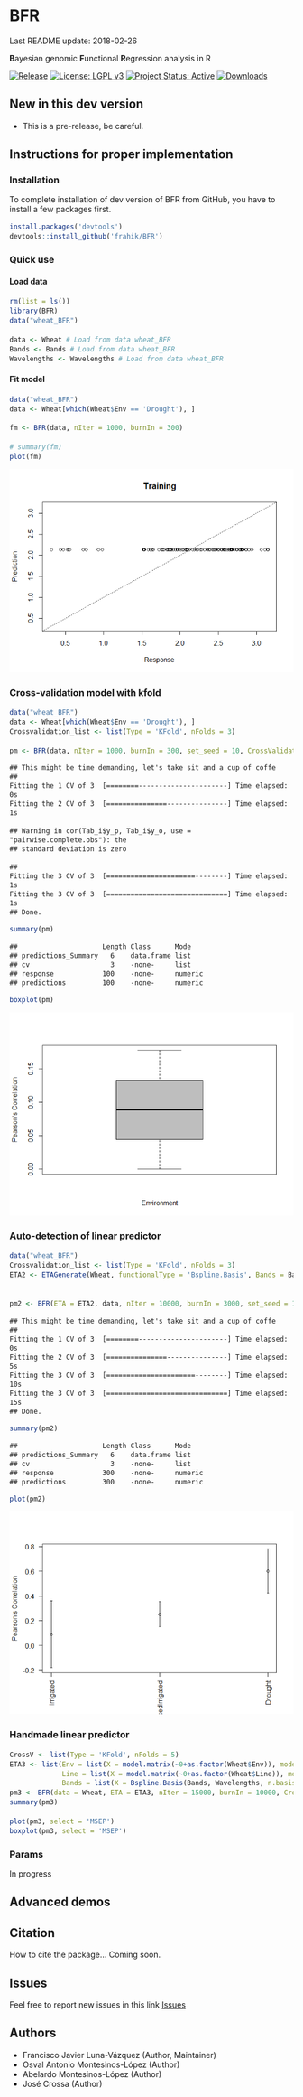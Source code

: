 BFR
================
Last README update: 2018-02-26

**B**ayesian genomic **F**unctional **R**egression analysis in R

[![Release](http://www.r-pkg.org/badges/version-ago/BFR "IBCF.MTME release")](https://cran.r-project.org/package=BFR "CRAN Page") [![License: LGPL v3](https://img.shields.io/badge/License-LGPL%20v3-blue.svg "LGPL, Version 2.0")](https://www.gnu.org/licenses/lgpl-3.0 "LGPL, Version 2.0") [![Project Status: Active](http://www.repostatus.org/badges/latest/wip.svg "status")](http://www.repostatus.org/#wip "status - Initial development is in progress, but there has not yet been a stable, usable release suitable for the public") [![Downloads](http://cranlogs.r-pkg.org/badges/BFR "IBCF.MTME cranlogs")](https://cran.r-project.org/package=BFR "CRAN Page")

New in this dev version
-----------------------

-   This is a pre-release, be careful.

Instructions for proper implementation
--------------------------------------

### Installation

To complete installation of dev version of BFR from GitHub, you have to install a few packages first.

``` r
install.packages('devtools')
devtools::install_github('frahik/BFR')
```

### Quick use

#### Load data

``` r
rm(list = ls())
library(BFR)
data("wheat_BFR")

data <- Wheat # Load from data wheat_BFR
Bands <- Bands # Load from data wheat_BFR
Wavelengths <- Wavelengths # Load from data wheat_BFR
```

#### Fit model

``` r
data("wheat_BFR")
data <- Wheat[which(Wheat$Env == 'Drought'), ]

fm <- BFR(data, nIter = 1000, burnIn = 300)

# summary(fm)
plot(fm)
```

![](README_files/figure-markdown_github/fitModel-1.png)

### Cross-validation model with kfold

``` r
data("wheat_BFR")
data <- Wheat[which(Wheat$Env == 'Drought'), ]
Crossvalidation_list <- list(Type = 'KFold', nFolds = 3)

pm <- BFR(data, nIter = 1000, burnIn = 300, set_seed = 10, CrossValidation = Crossvalidation_list)
```

    ## This might be time demanding, let's take sit and a cup of coffe
    ## 
    Fitting the 1 CV of 3  [========----------------------] Time elapsed:  0s
    Fitting the 2 CV of 3  [===============---------------] Time elapsed:  1s

    ## Warning in cor(Tab_i$y_p, Tab_i$y_o, use = "pairwise.complete.obs"): the
    ## standard deviation is zero

    ## 
    Fitting the 3 CV of 3  [======================--------] Time elapsed:  1s
    Fitting the 3 CV of 3  [==============================] Time elapsed:  1s
    ## Done.

``` r
summary(pm)
```

    ##                     Length Class      Mode   
    ## predictions_Summary   6    data.frame list   
    ## cv                    3    -none-     list   
    ## response            100    -none-     numeric
    ## predictions         100    -none-     numeric

``` r
boxplot(pm)
```

![](README_files/figure-markdown_github/CVModel-1.png)

### Auto-detection of linear predictor

``` r
data("wheat_BFR")
Crossvalidation_list <- list(Type = 'KFold', nFolds = 3)
ETA2 <- ETAGenerate(Wheat, functionalType = 'Bspline.Basis', Bands = Bands, Wavelengths = Wavelengths, priorType = 'BayesB', bandsType = 'Alternative', n.basis = 21)


pm2 <- BFR(ETA = ETA2, data, nIter = 10000, burnIn = 3000, set_seed = 10, CrossValidation = Crossvalidation_list)
```

    ## This might be time demanding, let's take sit and a cup of coffe
    ## 
    Fitting the 1 CV of 3  [========----------------------] Time elapsed:  0s
    Fitting the 2 CV of 3  [===============---------------] Time elapsed:  5s
    Fitting the 3 CV of 3  [======================--------] Time elapsed: 10s
    Fitting the 3 CV of 3  [==============================] Time elapsed: 15s
    ## Done.

``` r
summary(pm2)
```

    ##                     Length Class      Mode   
    ## predictions_Summary   6    data.frame list   
    ## cv                    3    -none-     list   
    ## response            300    -none-     numeric
    ## predictions         300    -none-     numeric

``` r
plot(pm2)
```

![](README_files/figure-markdown_github/ETAG-1.png)

### Handmade linear predictor

``` r
CrossV <- list(Type = 'KFold', nFolds = 5)
ETA3 <- list(Env = list(X = model.matrix(~0+as.factor(Wheat$Env)), model = 'FIXED'),
             Line = list(X = model.matrix(~0+as.factor(Wheat$Line)), model = 'BRR'),
             Bands = list(X = Bspline.Basis(Bands, Wavelengths, n.basis = 23), model = 'BayesA'))
pm3 <- BFR(data = Wheat, ETA = ETA3, nIter = 15000, burnIn = 10000, CrossValidation = CrossV, set_seed = 10)
summary(pm3)

plot(pm3, select = 'MSEP')
boxplot(pm3, select = 'MSEP')
```

### Params

In progress

Advanced demos
--------------

Citation
--------

How to cite the package... Coming soon.

Issues
------

Feel free to report new issues in this link [Issues](https://github.com/frahik/IBCF.MTME/issues/new)

Authors
-------

-   Francisco Javier Luna-Vázquez (Author, Maintainer)
-   Osval Antonio Montesinos-López (Author)
-   Abelardo Montesinos-López (Author)
-   José Crossa (Author)
